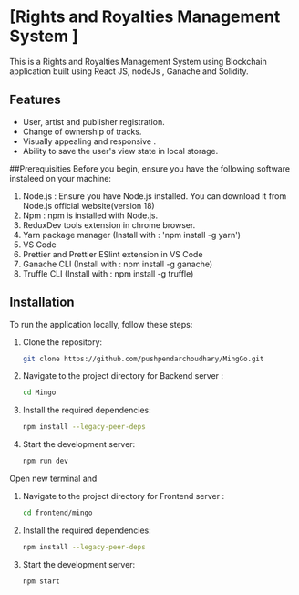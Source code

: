 # [Rights and Royalties Management System ]

This is a Rights and Royalties Management System using Blockchain application built using React JS, nodeJs , Ganache and Solidity.

## Features

- User, artist and publisher registration.
- Change of ownership of tracks.
- Visually appealing and responsive .
- Ability to save the user's view state in local storage.

##Prerequisities
Before you begin, ensure you have the following software instaleed on your machine:

1. Node.js : Ensure you have Node.js installed. You can download it from Node.js official website(version 18)
2. Npm : npm is installed with Node.js.
3. ReduxDev tools extension in chrome browser.
4. Yarn package manager (Install with : 'npm install -g yarn')
5. VS Code
6. Prettier and Prettier ESlint extension in VS Code
7. Ganache CLI (Install with : npm install -g ganache)
8. Truffle CLI (Install with : npm install -g truffle)


 
## Installation

To run the application locally, follow these steps:

1. Clone the repository:
   ```bash
   git clone https://github.com/pushpendarchoudhary/MingGo.git
   ```

2. Navigate to the project directory for Backend server :
    ```bash
    cd Mingo
    ```

3. Install the required dependencies:
    ```bash
    npm install --legacy-peer-deps
    ```
4. Start the development server:
    ```bash
    npm run dev
    ```
Open new terminal and 

1. Navigate to the project directory for Frontend server :
    ```bash
    cd frontend/mingo
    ```

2. Install the required dependencies:
    ```bash
    npm install --legacy-peer-deps
    ```
3. Start the development server:
    ```bash
    npm start
    ```





